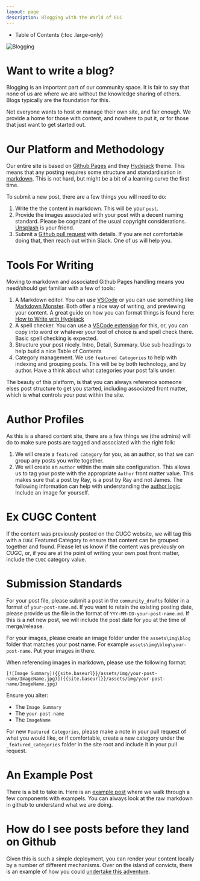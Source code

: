 ```yaml
---
layout: page
description: Blogging with the World of EUC
---
```


-  Table of Contents
{:toc .large-only}

![Blogging]({{site.baseurl}}/assets/img/blog-writing.jpg)

# Want to write a blog?

Blogging is an important part of our community space. It is fair to say that none of us are where we are without the knowledge sharing of others. Blogs typically are the foundation for this.

Not everyone wants to host or manage their own site, and fair enough. We provide a home for those with content, and nowhere to put it, or for those that just want to get started out.

# Our Platform and Methodology

Our entire site is based on [Github Pages](https://pages.github.com/) and they [Hydejack](https://hydejack.com/) theme. This means that any posting requires some structure and standardisation in [markdown](https://www.markdownguide.org/). This is not hard, but might be a bit of a learning curve the first time.

To submit a new post, there are a few things you will need to do:

1.  Write the the content in markdown. This will be your `post`.
2.  Provide the images associated with your post with a decent naming standard. Please be cognizant of the usual copyright considerations. [Unsplash](https://unsplash.com/) is your friend.
3.  Submit a [Github pull request](https://docs.github.com/en/pull-requests/collaborating-with-pull-requests/proposing-changes-to-your-work-with-pull-requests/about-pull-requests) with details. If you are not comfortable doing that, then reach out within Slack. One of us will help you.

# Tools For Writing

Moving to markdown and associated Github Pages handling means you need/should get familiar with a few of tools:

1.  A Markdown editor. You can use [VSCode](https://code.visualstudio.com/) or you can use something like [Markdown Monster](https://markdownmonster.west-wind.com/). Both offer a nice way of writing, and previewing your content. A great guide on how you can format things is found here: [How to Write with Hydejack](https://hydejack.com/docs/writing/)
2.  A spell checker. You can use a [VSCode extension](https://marketplace.visualstudio.com/items?itemName=streetsidesoftware.code-spell-checker) for this, or, you can copy into word or whatever your tool of choice is and spell check there. Basic spell checking is expected.
3.  Structure your post nicely. Intro, Detail, Summary. Use sub headings to help build a nice Table of Contents
4.  Category management. We use `featured Categories` to help with indexing and grouping posts. This will be by both technology, and by author. Have a think about what categories your post falls under.

The beauty of this platform, is that you can always reference someone elses post structure to get you started, including associated front matter, which is what controls your post within the site.

# Author Profiles

As this is a shared content site, there are a few things we (the admins) will do to make sure posts are tagged and associated with the right folk:

1.  We will create a `featured category` for you, as an author, so that we can group any posts you write together.
2.  We will create an `author` within the main site configuration. This allows us to tag your poste with the appropriate `Author` front matter value. This makes sure that a post by Ray, is a post by Ray and not James. The following information can help with understanding the [author logic](https://hydejack.com/docs/config/#adding-an-author). Include an image for yourself.
  
# Ex CUGC Content

If the content was previously posted on the CUGC website, we will tag this with a `CUGC` Featured Category to ensure that content can be grouped together and found. Please let us know if the content was previously on CUGC, or, if you are at the point of writing your own post front matter, include the `CUGC` category value.

# Submission Standards

For your post file, please submit a post in the `community_drafts` folder in a format of `your-post-name.md`. If you want to retain the existing posting date, please provide us the file in the format of `YYY-MM-DD-your-post-name.md`. If this is a net new post, we will include the post date for you at the time of merge/release.

For your images, please create an image folder under the `assets\img\blog` folder that matches your post name. For example `assets\img\blog\your-post-name`. Put your images in there.

When referencing images in markdown, please use the following format:

```
[![Image Summary]({{site.baseurl}}/assets/img/your-post-name/ImageName.jpg)]({{site.baseurl}}/assets/img/your-post-name/ImageName.jpg)
```

Ensure you alter:

-  The `Image Summary`
-  The `your-post-name`
-  The `ImageName`

For new `Featured Categories`, please make a note in your pull request of what you would like, or if comfortable, create a new category under the `_featured_categories` folder in the site root and include it in your pull request.

# An Example Post

There is a bit to take in. Here is an [example post](https://worldofeuc.com/a-draft-post-used-for-how-to-blog/) where we walk through a few components with exampels. You can always look at the raw markdown in github to understand what we are doing.

# How do I see posts before they land on Github

Given this is such a simple deployment, you can render your content locally by a number of different mechanisms. Over on the island of convicts, there is an example of how you could [undertake this adventure](https://jkindon.com/hydejack-github-pages-docker-containers/).
